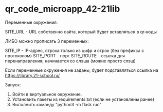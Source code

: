 # qr_code_microapp_42-21lib

Переменные окружения:

SITE_URL - URL собственно сайта, который будет вставляться в qr-коды

ЛИБО можно прописать 3 переменных:

SITE_IP - IP-адрес, строка только из цифр и строк (без префикса с протоколом)
SITE_PORT - порт
SITE_ROUTE - ссылка для перенаправления, начинается со слэша (можно просто слэш)

Если переменные окружения не заданы, будет подставляться ссылка на https://library.21-school.ru/

Запуск:

1. Войти в виртуальное окружение.
2. Установить пакеты из requirements.txt (если не установлены ранее)
3. Выполнить команду "python3 -m flask run"
